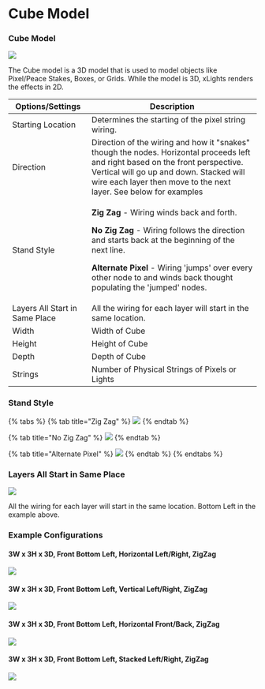 # Cube Model

### Cube Model

![](<../../../.gitbook/assets/image (767).png>)

The Cube model is a 3D model that is used to model objects like Pixel/Peace Stakes, Boxes, or Grids. While the model is 3D, xLights renders the effects in 2D. &#x20;



| Options/Settings                | Description                                                                                                                                                                                                                                                                                                               |
| ------------------------------- | ------------------------------------------------------------------------------------------------------------------------------------------------------------------------------------------------------------------------------------------------------------------------------------------------------------------------- |
| Starting Location               | Determines the starting of the pixel string wiring.                                                                                                                                                                                                                                                                       |
| Direction                       | Direction of the wiring and how it "snakes" though the nodes. Horizontal proceeds left and right based on the front perspective. Vertical will go up and down. Stacked will wire each layer then move to the next layer. See below for examples                                                                           |
| Stand Style                     | <p><strong>Zig Zag</strong> - Wiring winds back and forth.</p><p><strong>No Zig Zag</strong> - Wiring follows the direction and starts back at the beginning of the next line.</p><p><strong>Alternate Pixel</strong> - Wiring 'jumps' over every other node to and winds back thought populating the 'jumped' nodes.</p> |
| Layers All Start in Same Place  | All the wiring for each layer will start in the same location.                                                                                                                                                                                                                                                            |
| Width                           | Width of Cube                                                                                                                                                                                                                                                                                                             |
| Height                          | Height of Cube                                                                                                                                                                                                                                                                                                            |
| Depth                           | Depth of Cube                                                                                                                                                                                                                                                                                                             |
| Strings                         | Number of Physical Strings of Pixels or Lights                                                                                                                                                                                                                                                                            |

### Stand Style

{% tabs %}
{% tab title="Zig Zag" %}
![](<../../../.gitbook/assets/image (730).png>)
{% endtab %}

{% tab title="No Zig Zag" %}
![](<../../../.gitbook/assets/image (702).png>)
{% endtab %}

{% tab title="Alternate Pixel" %}
![](<../../../.gitbook/assets/image (765).png>)
{% endtab %}
{% endtabs %}

### Layers All Start in Same Place

![](<../../../.gitbook/assets/image (551).png>)

All the wiring for each layer will start in the same location. Bottom Left in the example above.

### Example Configurations

#### 3W x 3H x 3D, Front Bottom Left, Horizontal Left/Right, ZigZag

![](../../../.gitbook/assets/2022-08-01\_23h15\_41.png)

#### 3W x 3H x 3D, Front Bottom Left, Vertical Left/Right, ZigZag

&#x20;![](../../../.gitbook/assets/2022-08-01\_23h14\_26.png)

#### 3W x 3H x 3D, Front Bottom Left, Horizontal Front/Back, ZigZag

![](<../../../.gitbook/assets/image (732).png>)

#### 3W x 3H x 3D, Front Bottom Left, Stacked Left/Right, ZigZag

![](<../../../.gitbook/assets/image (532).png>)

